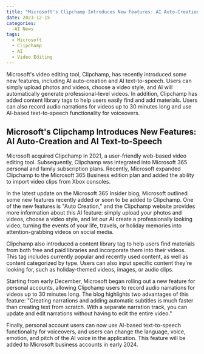 ```yaml
---
title: "Microsoft's Clipchamp Introduces New Features: AI Auto-Creation and AI Text-to-Speech"
date: 2023-12-15
categories:
  -AI News
tags:
  - Microsoft
  - Clipchamp
  - AI
  - Video Editing
---
```


Microsoft's video editing tool, Clipchamp, has recently introduced some new features, including AI auto-creation and AI text-to-speech. Users can simply upload photos and videos, choose a video style, and AI will automatically generate professional-level videos. In addition, Clipchamp has added content library tags to help users easily find and add materials. Users can also record audio narrations for videos up to 30 minutes long and use AI-based text-to-speech functionality for voiceovers.

## Microsoft's Clipchamp Introduces New Features: AI Auto-Creation and AI Text-to-Speech

Microsoft acquired Clipchamp in 2021, a user-friendly web-based video editing tool. Subsequently, Clipchamp was integrated into Microsoft 365 personal and family subscription plans. Recently, Microsoft expanded Clipchamp to the Microsoft 365 Business edition plan and added the ability to import video clips from Xbox consoles.

In the latest update on the Microsoft 365 Insider blog, Microsoft outlined some new features recently added or soon to be added to Clipchamp. One of the new features is "Auto Creation," and the Clipchamp website provides more information about this AI feature: simply upload your photos and videos, choose a video style, and let our AI create a professionally looking video, turning the events of your life, travels, or holiday memories into attention-grabbing videos on social media.

Clipchamp also introduced a content library tag to help users find materials from both free and paid libraries and incorporate them into their videos. This tag includes currently popular and recently used content, as well as content categorized by type. Users can also input specific content they're looking for, such as holiday-themed videos, images, or audio clips.

Starting from early December, Microsoft began rolling out a new feature for personal accounts, allowing Clipchamp users to record audio narrations for videos up to 30 minutes long. The blog highlights two advantages of this feature: "Creating narrations and adding automatic subtitles is much faster than creating text from scratch. With a separate narration track, you can update and edit narrations without having to edit the entire video."

Finally, personal account users can now use AI-based text-to-speech functionality for voiceovers, and users can change the language, voice, emotion, and pitch of the AI voice in the application. This feature will be added to Microsoft business accounts in early 2024.
